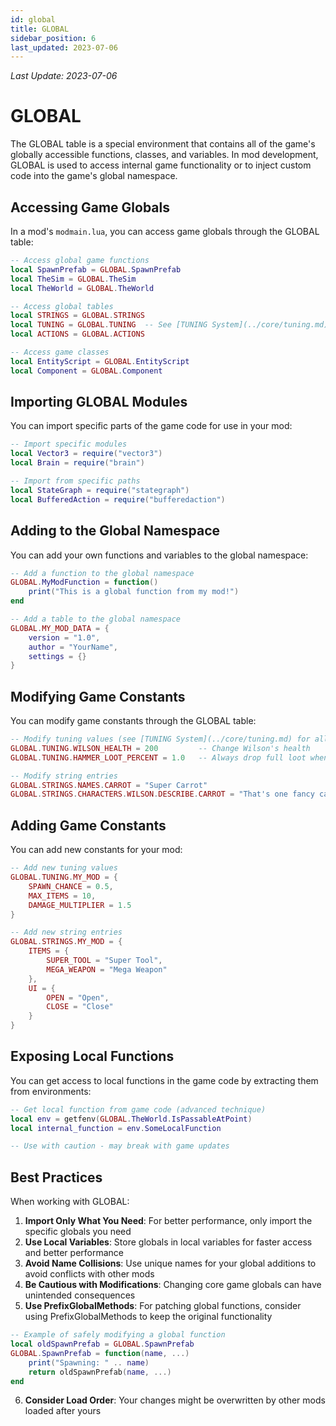 ```yaml
---
id: global
title: GLOBAL
sidebar_position: 6
last_updated: 2023-07-06
---
```

*Last Update: 2023-07-06*
# GLOBAL

The GLOBAL table is a special environment that contains all of the game's globally accessible functions, classes, and variables. In mod development, GLOBAL is used to access internal game functionality or to inject custom code into the game's global namespace.

## Accessing Game Globals

In a mod's `modmain.lua`, you can access game globals through the GLOBAL table:

```lua
-- Access global game functions
local SpawnPrefab = GLOBAL.SpawnPrefab
local TheSim = GLOBAL.TheSim
local TheWorld = GLOBAL.TheWorld

-- Access global tables
local STRINGS = GLOBAL.STRINGS
local TUNING = GLOBAL.TUNING  -- See [TUNING System](../core/tuning.md) for details
local ACTIONS = GLOBAL.ACTIONS

-- Access game classes
local EntityScript = GLOBAL.EntityScript
local Component = GLOBAL.Component
```

## Importing GLOBAL Modules

You can import specific parts of the game code for use in your mod:

```lua
-- Import specific modules
local Vector3 = require("vector3")
local Brain = require("brain")

-- Import from specific paths
local StateGraph = require("stategraph")
local BufferedAction = require("bufferedaction")
```

## Adding to the Global Namespace

You can add your own functions and variables to the global namespace:

```lua
-- Add a function to the global namespace
GLOBAL.MyModFunction = function()
    print("This is a global function from my mod!")
end

-- Add a table to the global namespace
GLOBAL.MY_MOD_DATA = {
    version = "1.0",
    author = "YourName",
    settings = {}
}
```

## Modifying Game Constants

You can modify game constants through the GLOBAL table:

```lua
-- Modify tuning values (see [TUNING System](../core/tuning.md) for all available values)
GLOBAL.TUNING.WILSON_HEALTH = 200         -- Change Wilson's health
GLOBAL.TUNING.HAMMER_LOOT_PERCENT = 1.0   -- Always drop full loot when hammering

-- Modify string entries
GLOBAL.STRINGS.NAMES.CARROT = "Super Carrot"
GLOBAL.STRINGS.CHARACTERS.WILSON.DESCRIBE.CARROT = "That's one fancy carrot!"
```

## Adding Game Constants

You can add new constants for your mod:

```lua
-- Add new tuning values
GLOBAL.TUNING.MY_MOD = {
    SPAWN_CHANCE = 0.5,
    MAX_ITEMS = 10,
    DAMAGE_MULTIPLIER = 1.5
}

-- Add new string entries
GLOBAL.STRINGS.MY_MOD = {
    ITEMS = {
        SUPER_TOOL = "Super Tool",
        MEGA_WEAPON = "Mega Weapon"
    },
    UI = {
        OPEN = "Open",
        CLOSE = "Close"
    }
}
```

## Exposing Local Functions

You can get access to local functions in the game code by extracting them from environments:

```lua
-- Get local function from game code (advanced technique)
local env = getfenv(GLOBAL.TheWorld.IsPassableAtPoint)
local internal_function = env.SomeLocalFunction

-- Use with caution - may break with game updates
```

## Best Practices

When working with GLOBAL:

1. **Import Only What You Need**: For better performance, only import the specific globals you need
2. **Use Local Variables**: Store globals in local variables for faster access and better performance
3. **Avoid Name Collisions**: Use unique names for your global additions to avoid conflicts with other mods
4. **Be Cautious with Modifications**: Changing core game globals can have unintended consequences
5. **Use PrefixGlobalMethods**: For patching global functions, consider using PrefixGlobalMethods to keep the original functionality

```lua
-- Example of safely modifying a global function
local oldSpawnPrefab = GLOBAL.SpawnPrefab
GLOBAL.SpawnPrefab = function(name, ...)
    print("Spawning: " .. name)
    return oldSpawnPrefab(name, ...)
end
```

6. **Consider Load Order**: Your changes might be overwritten by other mods loaded after yours 
